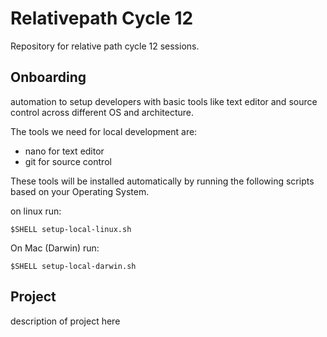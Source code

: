 # Relativepath Cycle 12

Repository for relative path cycle 12 sessions.

## Onboarding

automation to setup developers with basic tools like text editor and source control across different OS and architecture.

The tools we need for local development are:

* nano for text editor
* git for source control

These tools will be installed automatically by running the following scripts based on your Operating System.

on linux run:

`$SHELL setup-local-linux.sh`

On Mac (Darwin) run:

`$SHELL setup-local-darwin.sh`

## Project
description of project here


